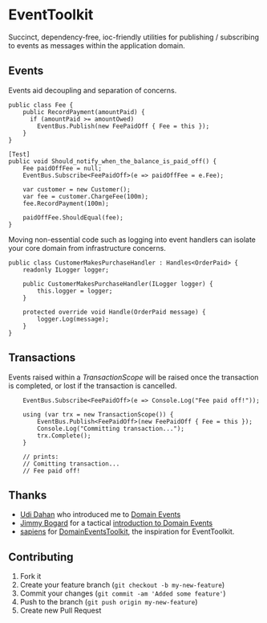 # EventToolkit

Succinct, dependency-free, ioc-friendly utilities for publishing / subscribing to events as messages within the application domain.

## Events

Events aid decoupling and separation of concerns.

    public class Fee {
        public RecordPayment(amountPaid) {
          if (amountPaid >= amountOwed)
            EventBus.Publish(new FeePaidOff { Fee = this });
        }
    }

    [Test]
    public void Should_notify_when_the_balance_is_paid_off() {
        Fee paidOffFee = null;
        EventBus.Subscribe<FeePaidOff>(e => paidOffFee = e.Fee);

        var customer = new Customer();
        var fee = customer.ChargeFee(100m);
        fee.RecordPayment(100m);

        paidOffFee.ShouldEqual(fee);
    }

Moving non-essential code such as logging into event handlers can isolate your core domain from infrastructure concerns.

    public class CustomerMakesPurchaseHandler : Handles<OrderPaid> {
        readonly ILogger logger;

        public CustomerMakesPurchaseHandler(ILogger logger) {
            this.logger = logger;
        }

        protected override void Handle(OrderPaid message) {
            logger.Log(message);
        }
    }

## Transactions

Events raised within a *TransactionScope* will be raised once the transaction is completed, or lost if the transaction is cancelled.

        EventBus.Subscribe<FeePaidOff>(e => Console.Log("Fee paid off!"));

        using (var trx = new TransactionScope()) {
            EventBus.Publish<FeePaidOff>(new FeePaidOff { Fee = this });
            Console.Log("Committing transaction...");
            trx.Complete();
        }

        // prints:
        // Comitting transaction...
        // Fee paid off!

## Thanks

* [Udi Dahan](http://www.udidahan.com) who introduced me to [Domain Events](http://www.udidahan.com/2009/06/14/domain-events-salvation/)
* [Jimmy Bogard](http://lostechies.com/jimmybogard) for a tactical [introduction to Domain Events](http://lostechies.com/jimmybogard/2010/04/08/strengthening-your-domain-domain-events/)
* [sapiens](http://github.com/sapiens) for [DomainEventsToolkit](http://github.com/sapiens/DomainEventsToolkit),
  the inspiration for EventToolkit.

## Contributing

1. Fork it
2. Create your feature branch (`git checkout -b my-new-feature`)
3. Commit your changes (`git commit -am 'Added some feature'`)
4. Push to the branch (`git push origin my-new-feature`)
5. Create new Pull Request